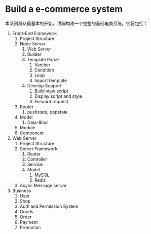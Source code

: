 # Build a e-commerce system

本系列将从最基本的开始，讲解构建一个完整的基础电商系统，它将包括：

1. Front-End Framework
   1. Project Structure
   2. Node Server
      1. Web Server
      2. Builder
      3. Template Parse
         1. Varchar 
         2. Condition
         3. Loop
         4. Import template
      4. Develop Support
         1. Build view script
         2. Display script and style
         3. Forward request
   3. Router
      1. pushstate, popstate
   4. Model
      1. Data-Bind
   5. Module
   6. Component
2. Web Server
   1. Project Structure
   2. Server Framework
      1. Router
      2. Controller
      3. Service
      4. Model
         1. MySQL
         2. Redis
   3. Async Message server
3. Business
   1. User
   2. Shop
   3. Auth and Permission System
   4. Goods
   5. Order
   6. Payment
   7. Promotion